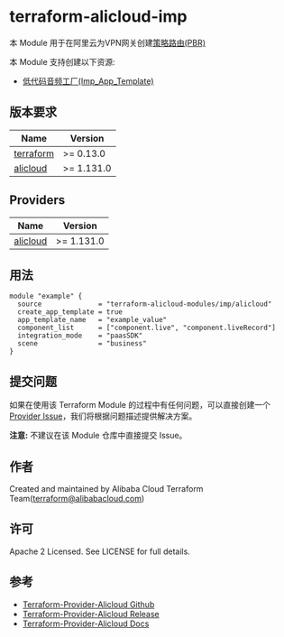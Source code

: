 terraform-alicloud-imp
=====================================================================

本 Module 用于在阿里云为VPN网关创建[策略路由(PBR)](https://help.aliyun.com/document_detail/270121.html)

本 Module 支持创建以下资源:

* [低代码音频工厂(Imp_App_Template)](https://registry.terraform.io/providers/aliyun/alicloud/latest/docs/resources/imp_app_template)

## 版本要求

| Name | Version |
|------|---------|
| <a name="requirement_terraform"></a> [terraform](#requirement\_terraform) | >= 0.13.0 |
| <a name="requirement_alicloud"></a> [alicloud](#requirement\_alicloud) | >= 1.131.0 |

## Providers

| Name | Version |
|------|---------|
| <a name="provider_alicloud"></a> [alicloud](#provider\_alicloud) | >= 1.131.0 |

## 用法

```hcl
module "example" {
  source              = "terraform-alicloud-modules/imp/alicloud"
  create_app_template = true
  app_template_name   = "example_value"
  component_list      = ["component.live", "component.liveRecord"]
  integration_mode    = "paasSDK"
  scene               = "business"
}
```

提交问题
------
如果在使用该 Terraform Module 的过程中有任何问题，可以直接创建一个 [Provider Issue](https://github.com/aliyun/terraform-provider-alicloud/issues/new)，我们将根据问题描述提供解决方案。

**注意:** 不建议在该 Module 仓库中直接提交 Issue。

作者
-------
Created and maintained by Alibaba Cloud Terraform Team(terraform@alibabacloud.com)

许可
----
Apache 2 Licensed. See LICENSE for full details.

参考
---------
* [Terraform-Provider-Alicloud Github](https://github.com/aliyun/terraform-provider-alicloud)
* [Terraform-Provider-Alicloud Release](https://releases.hashicorp.com/terraform-provider-alicloud/)
* [Terraform-Provider-Alicloud Docs](https://registry.terraform.io/providers/aliyun/alicloud/latest/docs)